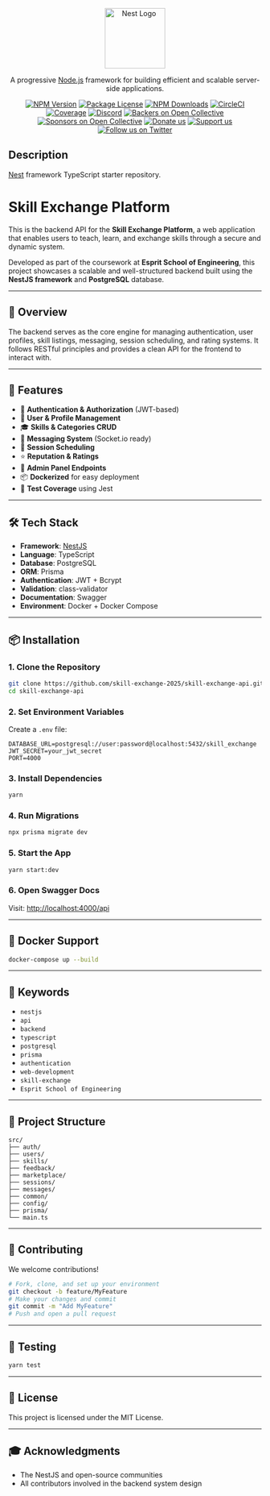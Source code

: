 <p align="center">
  <a href="http://nestjs.com/" target="blank"><img src="https://nestjs.com/img/logo-small.svg" width="120" alt="Nest Logo" /></a>
</p>

[circleci-image]: https://img.shields.io/circleci/build/github/nestjs/nest/master?token=abc123def456
[circleci-url]: https://circleci.com/gh/nestjs/nest

  <p align="center">A progressive <a href="http://nodejs.org" target="_blank">Node.js</a> framework for building efficient and scalable server-side applications.</p>
    <p align="center">
<a href="https://www.npmjs.com/~nestjscore" target="_blank"><img src="https://img.shields.io/npm/v/@nestjs/core.svg" alt="NPM Version" /></a>
<a href="https://www.npmjs.com/~nestjscore" target="_blank"><img src="https://img.shields.io/npm/l/@nestjs/core.svg" alt="Package License" /></a>
<a href="https://www.npmjs.com/~nestjscore" target="_blank"><img src="https://img.shields.io/npm/dm/@nestjs/common.svg" alt="NPM Downloads" /></a>
<a href="https://circleci.com/gh/nestjs/nest" target="_blank"><img src="https://img.shields.io/circleci/build/github/nestjs/nest/master" alt="CircleCI" /></a>
<a href="https://coveralls.io/github/nestjs/nest?branch=master" target="_blank"><img src="https://coveralls.io/repos/github/nestjs/nest/badge.svg?branch=master#9" alt="Coverage" /></a>
<a href="https://discord.gg/G7Qnnhy" target="_blank"><img src="https://img.shields.io/badge/discord-online-brightgreen.svg" alt="Discord"/></a>
<a href="https://opencollective.com/nest#backer" target="_blank"><img src="https://opencollective.com/nest/backers/badge.svg" alt="Backers on Open Collective" /></a>
<a href="https://opencollective.com/nest#sponsor" target="_blank"><img src="https://opencollective.com/nest/sponsors/badge.svg" alt="Sponsors on Open Collective" /></a>
  <a href="https://paypal.me/kamilmysliwiec" target="_blank"><img src="https://img.shields.io/badge/Donate-PayPal-ff3f59.svg" alt="Donate us"/></a>
    <a href="https://opencollective.com/nest#sponsor"  target="_blank"><img src="https://img.shields.io/badge/Support%20us-Open%20Collective-41B883.svg" alt="Support us"></a>
  <a href="https://twitter.com/nestframework" target="_blank"><img src="https://img.shields.io/twitter/follow/nestframework.svg?style=social&label=Follow" alt="Follow us on Twitter"></a>
</p>
  <!--[![Backers on Open Collective](https://opencollective.com/nest/backers/badge.svg)](https://opencollective.com/nest#backer)
  [![Sponsors on Open Collective](https://opencollective.com/nest/sponsors/badge.svg)](https://opencollective.com/nest#sponsor)-->

## Description

[Nest](https://github.com/nestjs/nest) framework TypeScript starter repository.

# Skill Exchange Platform 

This is the backend API for the **Skill Exchange Platform**, a web application that enables users to teach, learn, and exchange skills through a secure and dynamic system.

Developed as part of the coursework at **Esprit School of Engineering**, this project showcases a scalable and well-structured backend built using the **NestJS framework** and **PostgreSQL** database.

---

## 🚀 Overview

The backend serves as the core engine for managing authentication, user profiles, skill listings, messaging, session scheduling, and rating systems. It follows RESTful principles and provides a clean API for the frontend to interact with.

---

## 🌟 Features

- 🔐 **Authentication & Authorization** (JWT-based)
- 👤 **User & Profile Management**
- 🎓 **Skills & Categories CRUD**
- 💬 **Messaging System** (Socket.io ready)
- 📅 **Session Scheduling**
- ⭐ **Reputation & Ratings**
- 🧾 **Admin Panel Endpoints**
- 📦 **Dockerized** for easy deployment
- 🧪 **Test Coverage** using Jest

---

## 🛠️ Tech Stack

- **Framework**: [NestJS](https://nestjs.com/)
- **Language**: TypeScript
- **Database**: PostgreSQL
- **ORM**: Prisma
- **Authentication**: JWT + Bcrypt
- **Validation**: class-validator
- **Documentation**: Swagger
- **Environment**: Docker + Docker Compose

---

## 📦 Installation

### 1. Clone the Repository

```bash
git clone https://github.com/skill-exchange-2025/skill-exchange-api.git
cd skill-exchange-api
```

### 2. Set Environment Variables

Create a `.env` file:

```env
DATABASE_URL=postgresql://user:password@localhost:5432/skill_exchange
JWT_SECRET=your_jwt_secret
PORT=4000
```

### 3. Install Dependencies

```bash
yarn
```

### 4. Run Migrations

```bash
npx prisma migrate dev
```

### 5. Start the App

```bash
yarn start:dev
```

### 6. Open Swagger Docs

Visit: [http://localhost:4000/api](http://localhost:4000/api)

---

## 🐳 Docker Support

```bash
docker-compose up --build
```

---

## 🔑 Keywords

- `nestjs`
- `api`
- `backend`
- `typescript`
- `postgresql`
- `prisma`
- `authentication`
- `web-development`
- `skill-exchange`
- `Esprit School of Engineering`

---

## 📂 Project Structure

```
src/
├── auth/
├── users/
├── skills/
├── feedback/
├── marketplace/
├── sessions/
├── messages/
├── common/
├── config/
├── prisma/
└── main.ts
```

---

## 🤝 Contributing

We welcome contributions!

```bash
# Fork, clone, and set up your environment
git checkout -b feature/MyFeature
# Make your changes and commit
git commit -m "Add MyFeature"
# Push and open a pull request
```

---

## 🧪 Testing

```bash
yarn test
```

---

## 📜 License

This project is licensed under the MIT License.

---

## 🎓 Acknowledgments

- The NestJS and open-source communities
- All contributors involved in the backend system design


